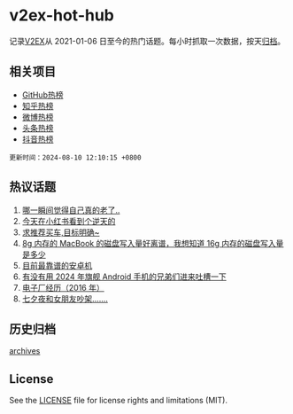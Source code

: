 # v2ex-hot-hub

 记录[V2EX](https://www.v2ex.com/)从 2021-01-06 日至今的热门话题。每小时抓取一次数据，按天[归档](archives)。
 
 ## 相关项目

- [GitHub热榜](https://github.com/snaildev/github-hot-hub)
- [知乎热榜](https://github.com/snaildev/zhihu-hot-hub)
- [微博热榜](https://github.com/snaildev/weibo-hot-hub)
- [头条热榜](https://github.com/snaildev/toutiao-hot-hub)
- [抖音热榜](https://github.com/snaildev/douyin-hot-hub)


 `更新时间：2024-08-10 12:10:15 +0800`

## 热议话题

1. [哪一瞬间觉得自己真的老了..](https://www.v2ex.com/t/1063761)
1. [今天在小红书看到个逆天的](https://www.v2ex.com/t/1063856)
1. [求推荐买车,目标明确~](https://www.v2ex.com/t/1063779)
1. [8g 内存的 MacBook 的磁盘写入量好离谱，我想知道 16g 内存的磁盘写入量是多少](https://www.v2ex.com/t/1063741)
1. [目前最靠谱的安卓机](https://www.v2ex.com/t/1063798)
1. [有没有用 2024 年旗舰 Android 手机的兄弟们进来吐槽一下](https://www.v2ex.com/t/1063817)
1. [电子厂经历（2016 年）](https://www.v2ex.com/t/1063739)
1. [七夕夜和女朋友吵架.......](https://www.v2ex.com/t/1063926)

## 历史归档

[archives](archives)

## License

See the [LICENSE](LICENSE) file for license rights and limitations (MIT).
